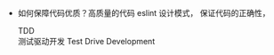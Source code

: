 - 如何保障代码优质？高质量的代码
    eslint
    设计模式，
    保证代码的正确性，
    
    TDD    
    测试驱动开发  Test Drive Development

    
    
